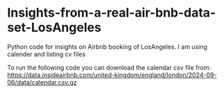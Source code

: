 # Insights-from-a-real-air-bnb-data-set-LosAngeles
Python code for insights on Airbnb booking of  LosAngeles. I am using calender and listing cv files

To run the following code you can download the calendar csv file from:
https://data.insideairbnb.com/united-kingdom/england/london/2024-09-06/data/calendar.csv.gz
